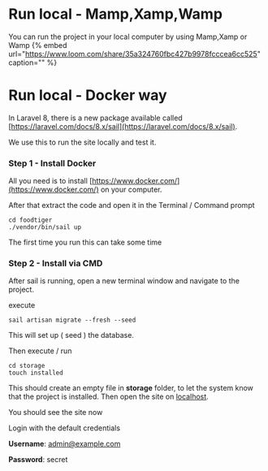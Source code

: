 # Run local - Mamp,Xamp,Wamp
You can run the project in your local computer by using  Mamp,Xamp or Wamp
{% embed url="https://www.loom.com/share/35a324760fbc427b9978fcccea6cc525" caption="" %}

# Run local - Docker way

In Laravel 8, there is a new package available called [https://laravel.com/docs/8.x/sail](https://laravel.com/docs/8.x/sail).

We use this to run the site locally and test it.

### Step 1 - Install Docker

All you need is to install [https://www.docker.com/](https://www.docker.com/) on your computer.

After that extract the code and open it in the Terminal / Command prompt 

```text
cd foodtiger
./vendor/bin/sail up
```

The first time you run this can take some time 



### Step 2 - Install via CMD

After sail is running, open a new terminal window and navigate to the project.

execute

```text
sail artisan migrate --fresh --seed
```

This will set up \( seed \) the database.

Then execute / run

```text
cd storage
touch installed
```

This should create an empty file in **storage** folder, to let the system know that the project is installed. Then open the site on [localhost](http://127.0.0.1). 

You should see the site now

Login with the default credentials

**Username**: admin@example.com

**Password**: secret

